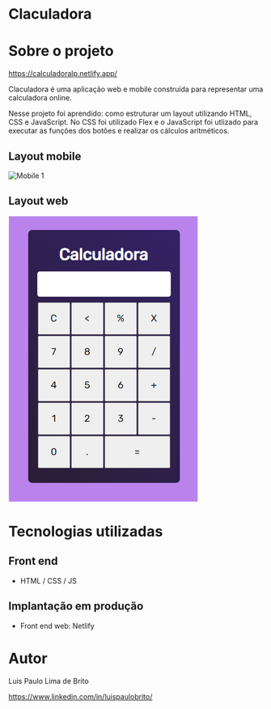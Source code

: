 # Claculadora

# Sobre o projeto

https://calculadoralp.netlify.app/

Claculadora é uma aplicação web e mobile construída para representar uma calculadora online.

Nesse projeto foi aprendido: como estruturar um layout utilizando HTML, CSS e JavaScript. No CSS foi utilizado Flex e o JavaScript foi utlizado para executar as funções dos botões e realizar os cálculos aritméticos.

## Layout mobile
![Mobile 1](https://github.com/luispaulobrito/Frontend-Mentor/blob/main/assets/calculadora1.png)

## Layout web
![Web 1](https://github.com/luispaulobrito/Frontend-Mentor/blob/main/assets/calculadora2.png)

# Tecnologias utilizadas
## Front end
- HTML / CSS / JS

## Implantação em produção
- Front end web: Netlify

# Autor

Luis Paulo Lima de Brito

https://www.linkedin.com/in/luispaulobrito/
